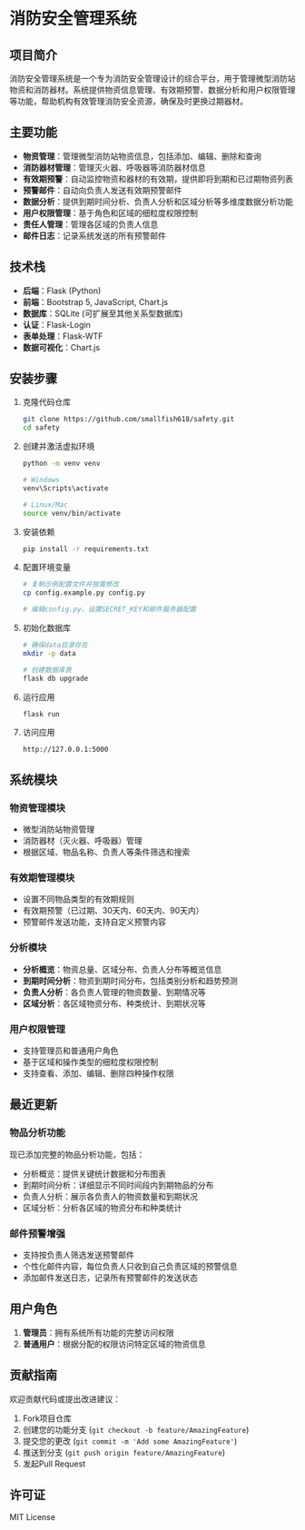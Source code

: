 # 消防安全管理系统

## 项目简介

消防安全管理系统是一个专为消防安全管理设计的综合平台，用于管理微型消防站物资和消防器材。系统提供物资信息管理、有效期预警、数据分析和用户权限管理等功能，帮助机构有效管理消防安全资源，确保及时更换过期器材。

## 主要功能

- **物资管理**：管理微型消防站物资信息，包括添加、编辑、删除和查询
- **消防器材管理**：管理灭火器、呼吸器等消防器材信息
- **有效期预警**：自动监控物资和器材的有效期，提供即将到期和已过期物资列表
- **预警邮件**：自动向负责人发送有效期预警邮件
- **数据分析**：提供到期时间分析、负责人分析和区域分析等多维度数据分析功能
- **用户权限管理**：基于角色和区域的细粒度权限控制
- **责任人管理**：管理各区域的负责人信息
- **邮件日志**：记录系统发送的所有预警邮件

## 技术栈

- **后端**：Flask (Python)
- **前端**：Bootstrap 5, JavaScript, Chart.js
- **数据库**：SQLite (可扩展至其他关系型数据库)
- **认证**：Flask-Login
- **表单处理**：Flask-WTF
- **数据可视化**：Chart.js

## 安装步骤

1. 克隆代码仓库
   ```bash
   git clone https://github.com/smallfish618/safety.git
   cd safety
   ```

2. 创建并激活虚拟环境
   ```bash
   python -m venv venv
   
   # Windows
   venv\Scripts\activate
   
   # Linux/Mac
   source venv/bin/activate
   ```

3. 安装依赖
   ```bash
   pip install -r requirements.txt
   ```

4. 配置环境变量
   ```bash
   # 复制示例配置文件并按需修改
   cp config.example.py config.py
   
   # 编辑config.py，设置SECRET_KEY和邮件服务器配置
   ```

5. 初始化数据库
   ```bash
   # 确保data目录存在
   mkdir -p data
   
   # 创建数据库表
   flask db upgrade
   ```

6. 运行应用
   ```bash
   flask run
   ```

7. 访问应用
   ```
   http://127.0.0.1:5000
   ```

## 系统模块

### 物资管理模块

- 微型消防站物资管理
- 消防器材（灭火器、呼吸器）管理
- 根据区域、物品名称、负责人等条件筛选和搜索

### 有效期管理模块

- 设置不同物品类型的有效期规则
- 有效期预警（已过期、30天内、60天内、90天内）
- 预警邮件发送功能，支持自定义预警内容

### 分析模块

- **分析概览**：物资总量、区域分布、负责人分布等概览信息
- **到期时间分析**：物资到期时间分布，包括类别分析和趋势预测
- **负责人分析**：各负责人管理的物资数量、到期情况等
- **区域分析**：各区域物资分布、种类统计、到期状况等

### 用户权限管理

- 支持管理员和普通用户角色
- 基于区域和操作类型的细粒度权限控制
- 支持查看、添加、编辑、删除四种操作权限

## 最近更新

### 物品分析功能

现已添加完整的物品分析功能，包括：

- 分析概览：提供关键统计数据和分布图表
- 到期时间分析：详细显示不同时间段内到期物品的分布
- 负责人分析：展示各负责人的物资数量和到期状况
- 区域分析：分析各区域的物资分布和种类统计

### 邮件预警增强

- 支持按负责人筛选发送预警邮件
- 个性化邮件内容，每位负责人只收到自己负责区域的预警信息
- 添加邮件发送日志，记录所有预警邮件的发送状态

## 用户角色

1. **管理员**：拥有系统所有功能的完整访问权限
2. **普通用户**：根据分配的权限访问特定区域的物资信息

## 贡献指南

欢迎贡献代码或提出改进建议：

1. Fork项目仓库
2. 创建您的功能分支 (`git checkout -b feature/AmazingFeature`)
3. 提交您的更改 (`git commit -m 'Add some AmazingFeature'`)
4. 推送到分支 (`git push origin feature/AmazingFeature`)
5. 发起Pull Request

## 许可证

MIT License
